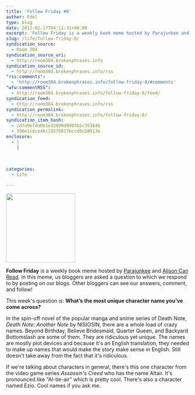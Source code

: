 ```yaml
---
title: 'Follow Friday #8'
author: Edel
type: blog
date: 2012-02-17T04:11:31+00:00
excerpt: 'Follow Friday is a weekly book meme hosted by Parajunkee and Alison Can Read. In this meme, us bloggers are asked a question to which we respond to by posting on our blogs. Other bloggers can see our answers, comment, and follow! This week&rsquo;s question is: What&rsquo;s the most unique character name you&rsquo;ve come across? [...]'
slug: /life/follow-friday-8/
syndication_source:
  - Room 304
syndication_source_uri:
  - http://room304.brokenphrases.info
syndication_source_id:
  - http://room304.brokenphrases.info/rss
"rss:comments":
  - 'http://room304.brokenphrases.info/follow-friday-8/#comments'
"wfw:commentRSS":
  - http://room304.brokenphrases.info/follow-friday-8/feed/
syndication_feed:
  - http://room304.brokenphrases.info/rss
syndication_permalink:
  - http://room304.brokenphrases.info/follow-friday-8/
syndication_item_hash:
  - cd7a9efda0b1e32899d9905b5c353646
  - 396e1cdce46c19276017bccd0cb8913e
enclosure:
  - |
    |
        
        
        
categories:
  - Life

---
```

<div class="left">
  <a href="http://www.parajunkee.com/search/label/FF"><img border="0" src="http://farm5.static.flickr.com/4019/4710921228_e3140444bf_o.png" width="189" /></a>
</div>

<div class="right">
  <p>
    <strong>Follow Friday</strong> is a weekly book meme hosted by <a href="http://parajunkee.com/">Parajunkee</a> and <a href="http://www.alisoncanread.com/">Alison Can Read</a>. In this meme, us bloggers are asked a question to which we respond to by posting on our blogs. Other bloggers can see our answers, comment, and follow!
  </p>
  
  <p>
    This week's question is: <strong>What’s the most unique character name you’ve come across?</strong>
  </p>
  
  <p>
    In the spin-off novel of the popular manga and anime series of Death Note, <em>Death Note: Another Note</em> by NISIOSIN, there are a whole load of crazy names. Beyond Birthday, Believe Bridesmaid, Quarter Queen, and Backyard Bottomslash are some of them. They are ridiculous yet unique. The names are mostly plot devices and because it's an English translation, they needed to make up names that would make the story make sense in English. Still doesn't take away from the fact that it's ridiculous.
  </p>
  
  <p>
    If we're talking about characters in general, there's this one character from the video game series <em>Assassin's Creed</em> who has the name Altair. It's pronounced like "Al-tie-air" which is pretty cool. There's also a character named Ezio. Cool names if you ask me.
  </p>
</div>

<br style="clear:both;" />


